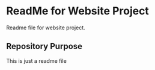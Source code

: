 # ReadMe for Website Project

Readme file for website project.

## Repository Purpose

This is just a readme file
